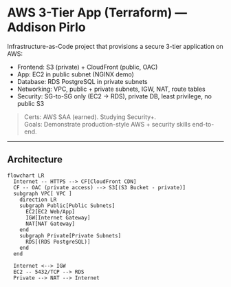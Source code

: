 # AWS 3-Tier App (Terraform) — Addison Pirlo

Infrastructure-as-Code project that provisions a secure 3-tier application on AWS:

- Frontend: S3 (private) + CloudFront (public, OAC)
- App: EC2 in public subnet (NGINX demo)
- Database: RDS PostgreSQL in private subnets
- Networking: VPC, public + private subnets, IGW, NAT, route tables
- Security: SG-to-SG only (EC2 → RDS), private DB, least privilege, no public S3

> Certs: AWS SAA (earned). Studying Security+.  
> Goals: Demonstrate production-style AWS + security skills end-to-end.

---

## Architecture

```mermaid
flowchart LR
  Internet -- HTTPS --> CF[CloudFront CDN]
  CF -- OAC (private access) --> S3[(S3 Bucket - private)]
  subgraph VPC[ VPC ]
    direction LR
    subgraph Public[Public Subnets]
      EC2[EC2 Web/App]
      IGW[Internet Gateway]
      NAT[NAT Gateway]
    end
    subgraph Private[Private Subnets]
      RDS[(RDS PostgreSQL)]
    end
  end

  Internet <--> IGW
  EC2 -- 5432/TCP --> RDS
  Private --> NAT --> Internet
